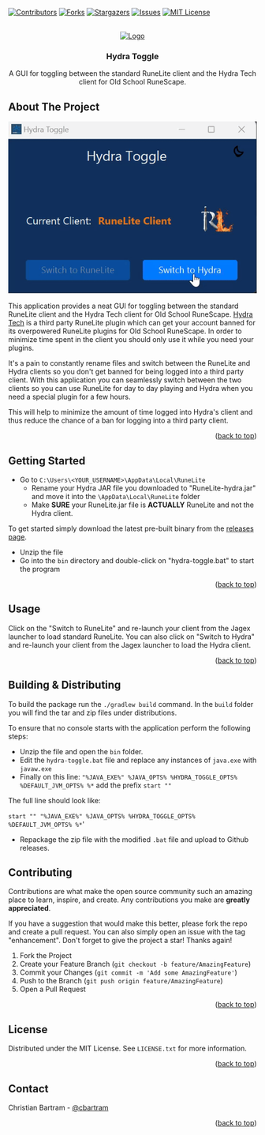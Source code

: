 [![Contributors][contributors-shield]][contributors-url]
[![Forks][forks-shield]][forks-url]
[![Stargazers][stars-shield]][stars-url]
[![Issues][issues-shield]][issues-url]
[![MIT License][license-shield]][license-url]


<!-- PROJECT LOGO -->
<br />
<div align="center">
  <a href="https://github.com/cbartram/Hydra-Toggle">
    <img src="images/logo.avif" alt="Logo" width="80" height="80">
  </a>

<h3 align="center">Hydra Toggle</h3>

  <p align="center">
   A GUI for toggling between the standard RuneLite client and the Hydra Tech client for 
Old School RuneScape.
    <br />
</div>

<!-- ABOUT THE PROJECT -->
## About The Project

[![hydra_toggle][product-screenshot]]()

This application provides a neat GUI for toggling between the standard RuneLite client and the Hydra Tech client for
Old School RuneScape. [Hydra Tech](https://osrsplugins.xyz/home) is a third party RuneLite plugin which can get your
account banned for its overpowered RuneLite plugins for Old School RuneScape. In order to minimize time spent in the client
you should only use it while you need your plugins.

It's a pain to constantly rename files and switch between the RuneLite and Hydra clients so you don't get banned for being logged into
a third party client. With this application you can seamlessly switch between the two clients so you can use RuneLite for
day to day playing and Hydra when you need a special plugin for a few hours.

This will help to minimize the amount of time logged into Hydra's client and thus reduce the chance of a ban for logging into a
third party client.

<p align="right">(<a href="#readme-top">back to top</a>)</p>

<!-- GETTING STARTED -->
## Getting Started

* Go to `C:\Users\<YOUR_USERNAME>\AppData\Local\RuneLite`
    * Rename your Hydra JAR file you downloaded to "RuneLite-hydra.jar" and move it into the `\AppData\Local\RuneLite` folder
    * Make **SURE** your RuneLite.jar file is **ACTUALLY** RuneLite and not the Hydra client.

To get started simply download the latest pre-built binary from the [releases page](https://github.com/cbartram/Hydra-Toggle/releases).

* Unzip the file
* Go into the `bin` directory and double-click on "hydra-toggle.bat" to start the program

<p align="right">(<a href="#readme-top">back to top</a>)</p>

<!-- USAGE EXAMPLES -->
## Usage

Click on the "Switch to RuneLite" and re-launch your client from the Jagex launcher to load standard RuneLite. You can
also click on "Switch to Hydra" and re-launch your client from the Jagex launcher to load the Hydra client.

<p align="right">(<a href="#readme-top">back to top</a>)</p>


## Building & Distributing

To build the package run the `./gradlew build` command. In the `build` folder you will find the tar and zip
files under distributions. 

To ensure that no console starts with the application perform the following steps:

- Unzip the file and open the `bin` folder.
- Edit the `hydra-toggle.bat` file and replace any instances of `java.exe` with `javaw.exe`
- Finally on this line: `"%JAVA_EXE%" %JAVA_OPTS% %HYDRA_TOGGLE_OPTS% %DEFAULT_JVM_OPTS% %*` add the prefix `start "" `

The full line should look like:

`start "" "%JAVA_EXE%" %JAVA_OPTS% %HYDRA_TOGGLE_OPTS% %DEFAULT_JVM_OPTS% %*`'

- Repackage the zip file with the modified `.bat` file and upload to Github releases.

<!-- CONTRIBUTING -->
## Contributing

Contributions are what make the open source community such an amazing place to learn, inspire, and create. Any contributions you make are **greatly appreciated**.

If you have a suggestion that would make this better, please fork the repo and create a pull request. You can also simply open an issue with the tag "enhancement".
Don't forget to give the project a star! Thanks again!

1. Fork the Project
2. Create your Feature Branch (`git checkout -b feature/AmazingFeature`)
3. Commit your Changes (`git commit -m 'Add some AmazingFeature'`)
4. Push to the Branch (`git push origin feature/AmazingFeature`)
5. Open a Pull Request

<p align="right">(<a href="#readme-top">back to top</a>)</p>

<!-- LICENSE -->
## License

Distributed under the MIT License. See `LICENSE.txt` for more information.

<p align="right">(<a href="#readme-top">back to top</a>)</p>

<!-- CONTACT -->
## Contact

Christian Bartram - [@cbartram](https://github.com/cbartram)

<p align="right">(<a href="#readme-top">back to top</a>)</p>

[contributors-shield]: https://img.shields.io/github/contributors/cbartram/Hydra-Toggle.svg?style=for-the-badge
[contributors-url]: https://github.com/cbartram/Hydra-Toggle/graphs/contributors
[forks-shield]: https://img.shields.io/github/forks/cbartram/Hydra-Toggle.svg?style=for-the-badge
[forks-url]: https://github.com/cbartram/Hydra-Toggle/network/members
[stars-shield]: https://img.shields.io/github/stars/cbartram/Hydra-Toggle.svg?style=for-the-badge
[stars-url]: https://github.com/cbartram/Hydra-Toggle/stargazers
[issues-shield]: https://img.shields.io/github/issues/cbartram/Hydra-Toggle.svg?style=for-the-badge
[issues-url]: https://github.com/cbartram/Hydra-Toggle/issues
[license-shield]: https://img.shields.io/github/license/cbartram/Hydra-Toggle.svg?style=for-the-badge
[license-url]: https://github.com/cbartram/Hydra-Toggle/blob/master/LICENSE.txt
[product-screenshot]: images/hydra_toggle.gif